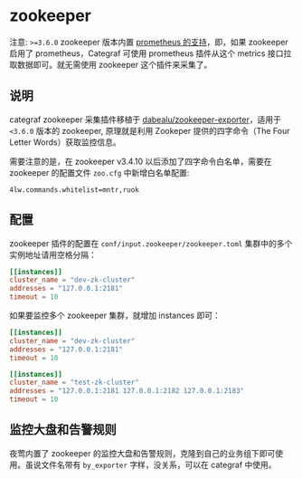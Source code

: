 # zookeeper

注意: `>=3.6.0` zookeeper 版本内置 [prometheus 的支持](https://zookeeper.apache.org/doc/current/zookeeperMonitor.html)，即，如果 zookeeper 启用了 prometheus，Categraf 可使用 prometheus 插件从这个 metrics 接口拉取数据即可。就无需使用 zookeeper 这个插件来采集了。

## 说明

categraf zookeeper 采集插件移植于 [dabealu/zookeeper-exporter](https://github.com/dabealu/zookeeper-exporter)，适用于 `<3.6.0` 版本的 zookeeper, 原理就是利用 Zookeper 提供的四字命令（The Four Letter Words）获取监控信息。

需要注意的是，在 zookeeper v3.4.10 以后添加了四字命令白名单，需要在 zookeeper 的配置文件 `zoo.cfg` 中新增白名单配置:

```
4lw.commands.whitelist=mntr,ruok
```

## 配置

zookeeper 插件的配置在 `conf/input.zookeeper/zookeeper.toml` 集群中的多个实例地址请用空格分隔：

```toml
[[instances]]
cluster_name = "dev-zk-cluster"
addresses = "127.0.0.1:2181"
timeout = 10
```

如果要监控多个 zookeeper 集群，就增加 instances 即可：

```toml
[[instances]]
cluster_name = "dev-zk-cluster"
addresses = "127.0.0.1:2181"
timeout = 10

[[instances]]
cluster_name = "test-zk-cluster"
addresses = "127.0.0.1:2181 127.0.0.1:2182 127.0.0.1:2183"
timeout = 10
```

## 监控大盘和告警规则

夜莺内置了 zookeeper 的监控大盘和告警规则，克隆到自己的业务组下即可使用。虽说文件名带有 `by_exporter` 字样，没关系，可以在 categraf 中使用。

